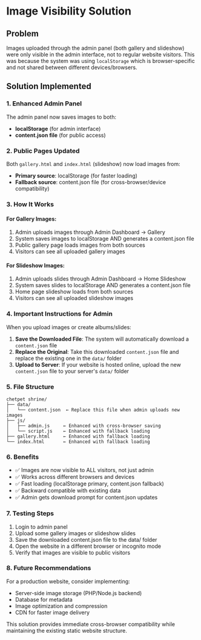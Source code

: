 # Image Visibility Solution

## Problem
Images uploaded through the admin panel (both gallery and slideshow) were only visible in the admin interface, not to regular website visitors. This was because the system was using `localStorage` which is browser-specific and not shared between different devices/browsers.

## Solution Implemented

### 1. **Enhanced Admin Panel**
The admin panel now saves images to both:
- **localStorage** (for admin interface)
- **content.json file** (for public access)

### 2. **Public Pages Updated**
Both `gallery.html` and `index.html` (slideshow) now load images from:
- **Primary source**: localStorage (for faster loading)
- **Fallback source**: content.json file (for cross-browser/device compatibility)

### 3. **How It Works**

#### For Gallery Images:
1. Admin uploads images through Admin Dashboard → Gallery
2. System saves images to localStorage AND generates a content.json file
3. Public gallery page loads images from both sources
4. Visitors can see all uploaded gallery images

#### For Slideshow Images:
1. Admin uploads slides through Admin Dashboard → Home Slideshow
2. System saves slides to localStorage AND generates a content.json file  
3. Home page slideshow loads from both sources
4. Visitors can see all uploaded slideshow images

### 4. **Important Instructions for Admin**

When you upload images or create albums/slides:

1. **Save the Downloaded File**: The system will automatically download a `content.json` file
2. **Replace the Original**: Take this downloaded `content.json` file and replace the existing one in the `data/` folder
3. **Upload to Server**: If your website is hosted online, upload the new `content.json` file to your server's `data/` folder

### 5. **File Structure**
```
chetpet shrine/
├── data/
│   └── content.json  ← Replace this file when admin uploads new images
├── js/
│   ├── admin.js     ← Enhanced with cross-browser saving
│   └── script.js    ← Enhanced with fallback loading
├── gallery.html     ← Enhanced with fallback loading
└── index.html       ← Enhanced with fallback loading
```

### 6. **Benefits**
- ✅ Images are now visible to ALL visitors, not just admin
- ✅ Works across different browsers and devices
- ✅ Fast loading (localStorage primary, content.json fallback)
- ✅ Backward compatible with existing data
- ✅ Admin gets download prompt for content.json updates

### 7. **Testing Steps**
1. Login to admin panel
2. Upload some gallery images or slideshow slides
3. Save the downloaded content.json file to the data/ folder
4. Open the website in a different browser or incognito mode
5. Verify that images are visible to public visitors

### 8. **Future Recommendations**
For a production website, consider implementing:
- Server-side image storage (PHP/Node.js backend)
- Database for metadata
- Image optimization and compression
- CDN for faster image delivery

This solution provides immediate cross-browser compatibility while maintaining the existing static website structure.
